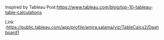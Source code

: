 


Inspired by Tableau Post:https://www.tableau.com/blog/top-10-tableau-table-calculations

Link :https://public.tableau.com/app/profile/amira.salama/viz/TableCalcs2/Dashboard1
